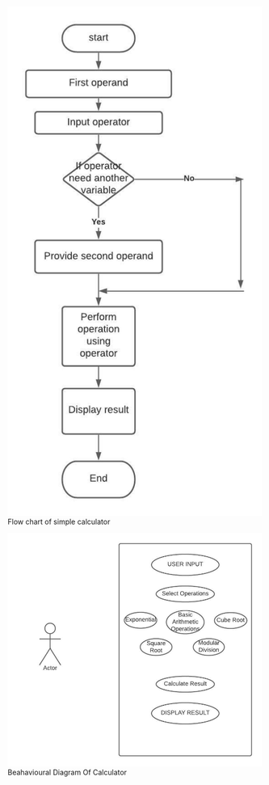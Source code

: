 ![flow chart](https://github.com/99003537/Calculator/blob/main/Design/High%20level%20Design/calculator%20flowchart.jpeg)
Flow chart of simple calculator


![Behavioural Diagram](https://github.com/99003537/Calculator/blob/main/Design/High%20level%20Design/hl_behavioral.jpeg)
Beahavioural Diagram Of Calculator
